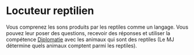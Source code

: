 # Locuteur reptilien

<p><span id="ctl00_MainContent_DetailedOutput">Vous comprenez les sons produits par les reptiles comme un langage. Vous pouvez leur poser des questions, recevoir des réponses et utiliser la compétence <a href="https://2e.aonprd.com/Skills.aspx?ID=6">Diplomatie</a> avec les animaux qui sont des reptiles (Le MJ détermine quels animaux comptent parmi les reptiles).&nbsp;</span></p>
